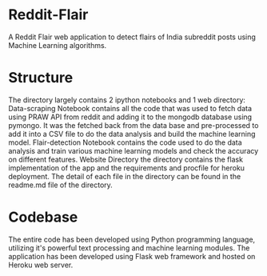 # Reddit-Flair
A Reddit Flair web application to detect flairs of India subreddit posts using Machine Learning algorithms.

# Structure
The directory largely contains 2 ipython notebooks and 1 web directory:
Data-scraping Notebook contains all the code that was used to fetch data using PRAW API from reddit and adding it to the mongodb database using pymongo. It was the fetched back from the data base and pre-processed to add it into a CSV file to do the data analysis and build the machine learning model.
Flair-detection Notebook contains the code used to do the data analysis and train various machine learning models and check the accuracy on different features.
Website Directory the directory contains the flask implementation of the app and the requirements and procfile for heroku deployment. The detail of each file in the directory can be found in the readme.md file of the directory.

# Codebase
The entire code has been developed using Python programming language, utilizing it's powerful text processing and machine learning modules. The application has been developed using Flask web framework and hosted on Heroku web server.
